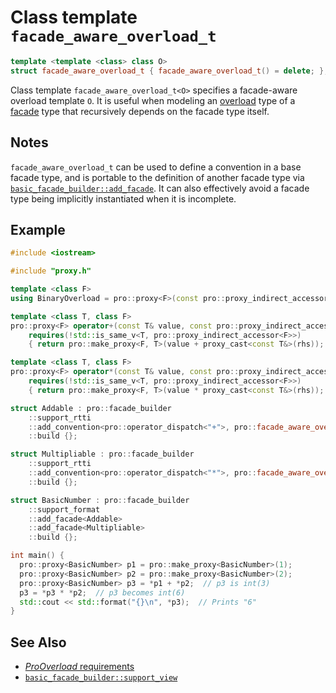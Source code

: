 # Class template `facade_aware_overload_t`

```cpp
template <template <class> class O>
struct facade_aware_overload_t { facade_aware_overload_t() = delete; };
```

Class template `facade_aware_overload_t<O>` specifies a facade-aware overload template `O`. It is useful when modeling an [overload](ProOverload.md) type of a [facade](facade.md) type that recursively depends on the facade type itself.

## Notes

`facade_aware_overload_t` can be used to define a convention in a base facade type, and is portable to the definition of another facade type via [`basic_facade_builder::add_facade`](basic_facade_builder/add_facade.md). It can also effectively avoid a facade type being implicitly instantiated when it is incomplete.

## Example

```cpp
#include <iostream>

#include "proxy.h"

template <class F>
using BinaryOverload = pro::proxy<F>(const pro::proxy_indirect_accessor<F>& rhs) const;

template <class T, class F>
pro::proxy<F> operator+(const T& value, const pro::proxy_indirect_accessor<F>& rhs)
    requires(!std::is_same_v<T, pro::proxy_indirect_accessor<F>>)
    { return pro::make_proxy<F, T>(value + proxy_cast<const T&>(rhs)); }

template <class T, class F>
pro::proxy<F> operator*(const T& value, const pro::proxy_indirect_accessor<F>& rhs)
    requires(!std::is_same_v<T, pro::proxy_indirect_accessor<F>>)
    { return pro::make_proxy<F, T>(value * proxy_cast<const T&>(rhs)); }

struct Addable : pro::facade_builder
    ::support_rtti
    ::add_convention<pro::operator_dispatch<"+">, pro::facade_aware_overload_t<BinaryOverload>>
    ::build {};

struct Multipliable : pro::facade_builder
    ::support_rtti
    ::add_convention<pro::operator_dispatch<"*">, pro::facade_aware_overload_t<BinaryOverload>>
    ::build {};

struct BasicNumber : pro::facade_builder
    ::support_format
    ::add_facade<Addable>
    ::add_facade<Multipliable>
    ::build {};

int main() {
  pro::proxy<BasicNumber> p1 = pro::make_proxy<BasicNumber>(1);
  pro::proxy<BasicNumber> p2 = pro::make_proxy<BasicNumber>(2);
  pro::proxy<BasicNumber> p3 = *p1 + *p2;  // p3 is int(3)
  p3 = *p3 * *p2;  // p3 becomes int(6)
  std::cout << std::format("{}\n", *p3);  // Prints "6"
}
```

## See Also

- [*ProOverload* requirements](ProOverload.md)
- [`basic_facade_builder::support_view`](basic_facade_builder/support_view.md)
